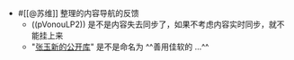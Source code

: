 - #[[@苏维]] 整理的内容导航的反馈
    - ((pVonouLP2)) 是不是内容失去同步了，如果不考虑内容实时同步，就不能挂上来
    - "[张玉新的公开库](https://roamresearch.com/#/app/xbeta2)" 是不是命名为 ^^善用佳软的 ...^^
